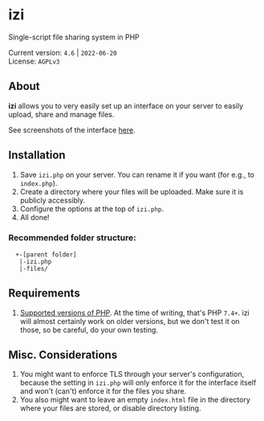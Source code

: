 # izi
Single-script file sharing system in PHP 

Current version: `4.6` | `2022-06-20`  
License: `AGPLv3`

## About
**izi** allows you to very easily set up an interface on your server to easily upload, share and manage files.

See screenshots of the interface [here](https://github.com/aaviator42/izi/tree/main/screenshots).

## Installation
1. Save `izi.php` on your server. You can rename it if you want (for e.g., to  `index.php`).
2. Create a directory where your files will be uploaded. Make sure it is publicly accessibly.  
3. Configure the options at the top of `izi.php`.  
4. All done!  

### Recommended folder structure:
```
  +-[parent folder]
   |-izi.php
   |-files/
 ``` 

## Requirements
1. [Supported versions of PHP](https://www.php.net/supported-versions.php). At the time of writing, that's PHP `7.4+`. izi will almost certainly work on older versions, but we don't test it on those, so be careful, do your own testing.
 
## Misc. Considerations
1. You might want to enforce TLS through your server's configuration, because the setting in `izi.php` will only enforce it for the interface itself and won't (can't) enforce it for the files you share. 
2. You also might want to leave an empty `index.html` file in the directory where your files are stored, or disable directory listing.

